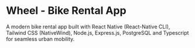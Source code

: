 # Wheel - Bike Rental App

A modern bike rental app built with React Native (React-Native CLI), Tailwind CSS (NativeWind), Node.js, Express.js, PostgreSQL and Typescript for seamless urban mobility.
